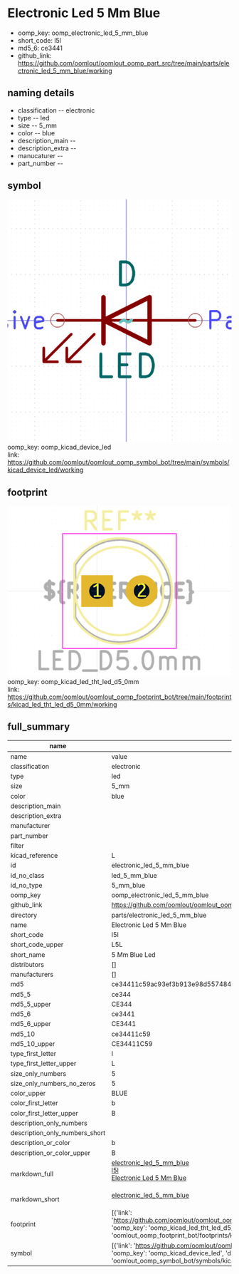 # Electronic Led 5 Mm Blue

  
* oomp_key: oomp_electronic_led_5_mm_blue 
* short_code: l5l
* md5_6: ce3441  
* github_link: https://github.com/oomlout/oomlout_oomp_part_src/tree/main/parts/electronic_led_5_mm_blue/working  
## naming details
* classification -- electronic
* type -- led
* size -- 5_mm
* color -- blue
* description_main -- 
* description_extra -- 
* manucaturer -- 
* part_number -- 



## symbol

![](symbol/0/working/working_600.png)  
oomp_key: oomp_kicad_device_led  
link: https://github.com/oomlout/oomlout_oomp_symbol_bot/tree/main/symbols/kicad_device_led/working  

## footprint

![](footprint/0/working/working_600.png)  
oomp_key: oomp_kicad_led_tht_led_d5_0mm  
link: https://github.com/oomlout/oomlout_oomp_footprint_bot/tree/main/footprints/kicad_led_tht_led_d5_0mm/working  

## full_summary
| name | value | 
| --- | --- | 
| name | value | 
| classification | electronic | 
| type | led | 
| size | 5_mm | 
| color | blue | 
| description_main |  | 
| description_extra |  | 
| manufacturer |  | 
| part_number |  | 
| filter |  | 
| kicad_reference | L | 
| id | electronic_led_5_mm_blue | 
| id_no_class | led_5_mm_blue | 
| id_no_type | 5_mm_blue | 
| oomp_key | oomp_electronic_led_5_mm_blue | 
| github_link | https://github.com/oomlout/oomlout_oomp_part_src/tree/main/parts/electronic_led_5_mm_blue/working | 
| directory | parts/electronic_led_5_mm_blue | 
| name | Electronic Led 5 Mm Blue | 
| short_code | l5l | 
| short_code_upper | L5L | 
| short_name | 5 Mm Blue Led | 
| distributors | [] | 
| manufacturers | [] | 
| md5 | ce34411c59ac93ef3b913e98d5574849 | 
| md5_5 | ce344 | 
| md5_5_upper | CE344 | 
| md5_6 | ce3441 | 
| md5_6_upper | CE3441 | 
| md5_10 | ce34411c59 | 
| md5_10_upper | CE34411C59 | 
| type_first_letter | l | 
| type_first_letter_upper | L | 
| size_only_numbers | 5 | 
| size_only_numbers_no_zeros | 5 | 
| color_upper | BLUE | 
| color_first_letter | b | 
| color_first_letter_upper | B | 
| description_only_numbers |  | 
| description_only_numbers_short |   | 
| description_or_color | b  | 
| description_or_color_upper | B  | 
| markdown_full | [electronic_led_5_mm_blue](https://github.com/oomlout/oomlout_oomp_part_src/tree/main/parts/electronic_led_5_mm_blue/working)<br>[l5l](https://github.com/oomlout/oomlout_oomp_part_src/tree/main/parts/electronic_led_5_mm_blue/working)<br>[Electronic Led 5 Mm Blue](https://github.com/oomlout/oomlout_oomp_part_src/tree/main/parts/electronic_led_5_mm_blue/working)<br><br> | 
| markdown_short | [electronic_led_5_mm_blue](https://github.com/oomlout/oomlout_oomp_part_src/tree/main/parts/electronic_led_5_mm_blue/working)<br><br> | 
| footprint | [{'link': 'https://github.com/oomlout/oomlout_oomp_footprint_bot/tree/main/foootprntss/kicad_led_tht_led_d5_0mm', 'oomp_key': 'oomp_kicad_led_tht_led_d5_0mm', 'directory': 'oomlout_oomp_footprint_bot/footprints/kicad_led_tht_led_d5_0mm//working/working.kicad_mod'}] | 
| symbol | [{'link': 'https://github.com/oomlout/oomlout_oomp_symbol_bot/tree/main/symbols/kicad_device_led', 'oomp_key': 'oomp_kicad_device_led', 'directory': 'oomlout_oomp_symbol_bot/symbols/kicad_device_led//working/working.kicad_sym'}] | 
